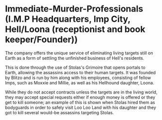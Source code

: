 # Immediate-Murder-Professionals (I.M.P Headquarters, Imp City, Hell/Loona (receptionist and book keeper/Founder))
The company offers the unique service of eliminating living targets still on Earth as a form of settling the unfinished business of Hell's residents.

This is done through the use of Stolas's Grimoire that opens portals to Earth, allowing the assassins access to their human targets. It was founded by Blitzo and is run by him along with his employees, consisting of fellow Imps, such as Moxxie and Millie, as well as his Hellhound daughter, Loona.

While they do not accept contracts unless the targets are in the living world, they may accept special requests either if enough money is offered or they get to kill someone; an example of this is shown when Stolas hired them as bodyguards in order to safely visit Loo Loo Land with his daughter and they got to kill several would-be assassins targeting Stolas.

